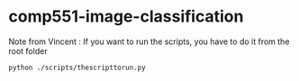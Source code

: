 # comp551-image-classification


Note from Vincent : If you want to run the scripts, you have to do it from the root folder

    python ./scripts/thescripttorun.py